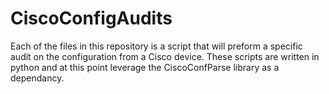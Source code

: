 # CiscoConfigAudits
Each of the files in this repository is a script that will preform a specific audit on the configuration from a Cisco device.
These scripts are written in python and at this point leverage the CiscoConfParse library as a dependancy.
